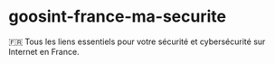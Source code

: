 # goosint-france-ma-securite
🇫🇷 Tous les liens essentiels pour votre sécurité et cybersécurité sur Internet en France.
